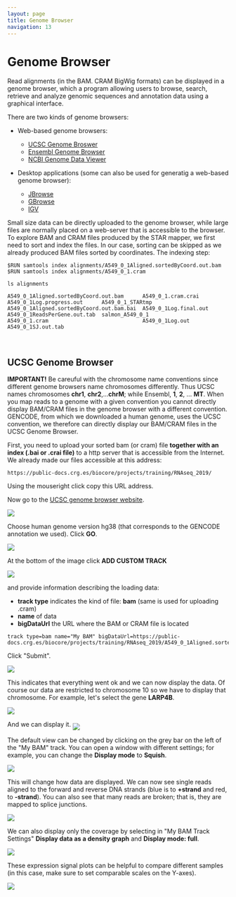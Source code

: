 ```yaml
---
layout: page
title: Genome Browser 
navigation: 13
---
```


# Genome Browser
Read alignments (in the BAM. CRAM BigWig formats) can be displayed in a genome browser, which a program allowing users to browse, search, retrieve and analyze genomic sequences and annotation data using a graphical interface.

There are two kinds of genome browsers:
* Web-based genome browsers:
  * [UCSC Genome Broswer](https://genome-euro.ucsc.edu/cgi-bin/hgGateway?redirect=manual&source=genome.ucsc.edu)
  * [Ensembl Genome Browser](https://www.ensembl.org/index.html)
  * [NCBI Genome Data Viewer](https://www.ncbi.nlm.nih.gov/genome/gdv/)

* Desktop applications (some can also be used for generatig a web-based genome browser):
  * [JBrowse](https://jbrowse.org/)
  * [GBrowse](http://gmod.org/wiki/GBrowse_2.0_HOWTO)
  * [IGV](https://software.broadinstitute.org/software/igv/)
  
Small size data can be directly uploaded to the genome browser, while large files are normally placed on a web-server that is accessible to the browser. To explore BAM and CRAM files produced by the STAR mapper, we first need to sort and index the files. In our case, sorting can be skipped as we already produced BAM files sorted by coordinates. The indexing step:

```{bash}
$RUN samtools index alignments/A549_0_1Aligned.sortedByCoord.out.bam
$RUN samtools index alignments/A549_0_1.cram       

ls alignments

A549_0_1Aligned.sortedByCoord.out.bam      A549_0_1.cram.crai     A549_0_1Log.progress.out      A549_0_1_STARtmp
A549_0_1Aligned.sortedByCoord.out.bam.bai  A549_0_1Log.final.out  A549_0_1ReadsPerGene.out.tab  salmon_A549_0_1
A549_0_1.cram                              A549_0_1Log.out        A549_0_1SJ.out.tab

```
<br/>

## UCSC Genome Browser
**IMPORTANT!** Be careuful with the chromosome name conventions since different genome browsers name chromosomes differently. Thus UCSC names chromosomes **chr1**, **chr2**,...**chrM**; while Ensembl, **1**, **2**, ... **MT**. When you map reads to a genome with a given convention you cannot directly display BAM/CRAM files in the genome browser with a different convention.
GENCODE, from which we downloaded a human genome, uses the UCSC convention, we therefore can directly display our BAM/CRAM files in the UCSC Genome Browser. 

First, you need to upload your sorted bam (or cram) file **together with an index (.bai or .crai file)** to a http server that is accessible from the Internet. We already made our files accessible at this address:

```{bash}
https://public-docs.crg.es/biocore/projects/training/RNAseq_2019/
```

Using the mouseright click copy this URL address.  

Now go to the [UCSC genome browser website](https://genome-euro.ucsc.edu/cgi-bin/hgGateway?redirect=manual&source=genome.ucsc.edu).

<img src="images/ucsc1.png"  align="middle" />

Choose human genome version hg38 (that corresponds to the GENCODE annotation we used). Click **GO**. 

<img src="images/ucsc2.png"  align="middle" />

At the bottom of the image click **ADD CUSTOM TRACK** 

<img src="images/ucsc3.png"  align="middle" />

and provide information describing the loading data:
* **track type** indicates the kind of file: **bam** (same is used for uploading .cram)
* **name** of data 
* **bigDataUrl** the URL where the BAM or CRAM file is located 

```{bash}
track type=bam name="My BAM" bigDataUrl=https://public-docs.crg.es/biocore/projects/training/RNAseq_2019/A549_0_1Aligned.sortedByCoord.out.bam
```

Click "Submit".

<img src="images/ucsc4.png"  align="middle" />

This indicates that everything went ok and we can now display the data. Of course our data are restricted to chromosome 10 so we have to display that chromosome. For example, let's select the gene **LARP4B**.

<img src="images/ucsc5.png"  align="middle" />

And we can display it. 
<img src="images/ucsc6.png"  align="middle" />

The default view can be changed by clicking on the grey bar on the left of the "My BAM" track. You can open a window with different settings; for example, you can change the **Display mode** to **Squish**.

<img src="images/ucsc7.png"  align="middle" />

This will change how data are displayed. We can now see single reads aligned to the forward and reverse DNA strands (blue is to **+strand** and red, to **-strand**).  You can also see that many reads are broken; that is, they are mapped to splice junctions.

<img src="images/ucsc8.png"  align="middle" />

We can also display only the coverage by selecting in "My BAM Track Settings" **Display data as a density graph** and  **Display mode: full**. 

<img src="images/ucsc9.png"  align="middle" />

These expression signal plots can be helpful to compare different samples (in this case, make sure to set comparable scales on the Y-axes). 

<img src="images/ucsc10.png"  align="middle" />

<br/>
